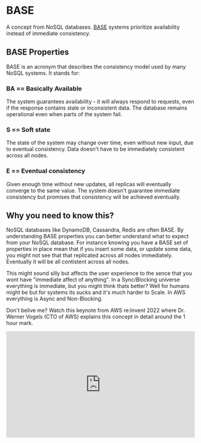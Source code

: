 # BASE 
A concept from NoSQL databases.
[BASE](https://aws.amazon.com/compare/the-difference-between-acid-and-base-database/) systems prioritize availability instead of immediate consistency.

## BASE Properties
BASE is an acronym that describes the consistency model used by many NoSQL systems. It stands for:

### BA == Basically Available
The system guarantees availability - it will always respond to requests, even if the response contains stale or inconsistent data. The database remains operational even when parts of the system fail.

### S == Soft state
The state of the system may change over time, even without new input, due to eventual consistency. Data doesn't have to be immediately consistent across all nodes.

### E == Eventual consistency
Given enough time without new updates, all replicas will eventually converge to the same value. The system doesn't guarantee immediate consistency but promises that consistency will be achieved eventually.

## Why you need to know this?

NoSQL databases like DynamoDB, Cassandra, Redis are often BASE. By understanding BASE properties you can better understand what to expect from your NoSQL database. For instance knowing you have a BASE set of properties in place mean that if you insert some data, or update some data, you might not see that that replicated across all nodes immediately. Eventually it will be all contistent across all nodes. 

This might sound silly but affects the user experience to the sence that you wont have "immediate affect of anything". In a Sync/Blocking universe everything is immediate, but you might think thats better? Well for humans might be but for systems its sucks and it's much harder to Scale. In AWS everything is Async and Non-Blocking.

Don't belive me? Watch this keynote from AWS re:Invent 2022 where Dr. Werner Vogels (CTO of AWS) explains this concept in detail around the 1 hour mark.
<div style="position: relative; width: 100%; padding-bottom: 56.25%">
<iframe src="https://www.youtube.com/watch?v=RfvL_423a-I&t=1s" 
        title="AWS re:Invent 2022 - Keynote with Dr. Werner Vogels" frameborder="0" allowfullscreen
        allow="accelerometer; autoplay; clipboard-write; encrypted-media; gyroscope; picture-in-picture" 
        style="position: absolute; width: 100%; height: 100%;">
</iframe>
</div>